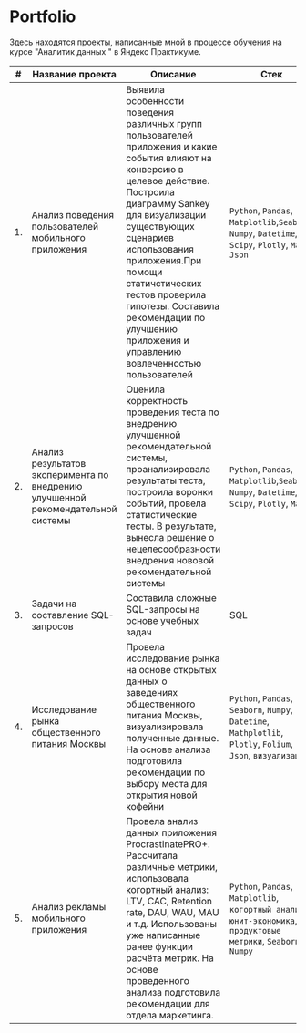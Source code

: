 # Portfolio
Здесь находятся проекты, написанные мной в процессе обучения на курсе "Аналитик данных " в Яндекс Практикуме.

| #  | Название проекта | Описание | Стек |
| ------------- | ------------- | ------------ | ---------- |
| 1. | Анализ поведения пользователей  мобильного приложения| Выявила особенности поведения различных групп пользователей приложения и какие события влияют на конверсию в целевое действие. Построила диаграмму Sankey для визуализации существующих сценариев использования приложения.При помощи статичстических тестов проверила гипотезы. Составила рекомендации по улучшению приложения и управлению вовлеченностью пользователей|`Python`, `Pandas`, `Matplotlib`,`Seaborn`, `Numpy`, `Datetime`, `Scipy`, `Plotly`, `Math`, `Json`|
| 2. | Анализ результатов эксперимента по внедрению улучшенной рекомендательной системы |Оценила корректность проведения теста по внедрению улучшенной рекомендательной системы, проанализировала результаты теста, построила воронки событий, провела статистические тесты. В результате, вынесла решение о нецелесообразности внедрения нововой рекомендательной системы|`Python`, `Pandas`, `Matplotlib`,`Seaborn`, `Numpy`, `Datetime`, `Scipy`, `Plotly`, `Math`|
| 3. | Задачи на составление SQL-запросов | Составила сложные SQL-запросы на основе учебных задач  | SQL |
| 4. | Исследование рынка общественного питания Москвы| Провела исследование рынка на основе открытых данных о заведениях общественного питания Москвы, визуализировала полученные данные. На основе анализа подготовила рекомендации по выбору места для открытия новой кофейни| `Python`, `Pandas`, `Seaborn`, `Numpy`, `Datetime`, `Mathplotlib`, `Plotly`, `Folium`, `Json`, `визуализация` |
|5.| Анализ рекламы  мобильного приложения |Провела анализ данных приложения ProcrastinatePRO+. Рассчитала различные метрики, использовала когортный анализ: LTV, CAC, Retention rate, DAU, WAU, MAU и т.д. Использованы уже написанные ранее функции расчёта метрик. На основе проведенного анализа подготовила рекомендации для отдела маркетинга. | `Python`, `Pandas`, `Matplotlib`, `когортный анализ`, `юнит-экономика`, `продуктовые метрики`, `Seaborn`, `Numpy`|


